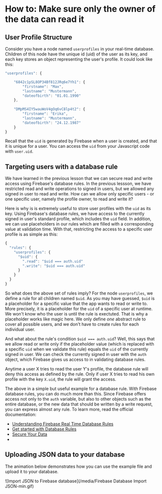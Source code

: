 # How to: Make sure only the owner of the data can read it

## User Profile Structure

Consider you have a node named `userprofiles` in your real-time database. Children of this node have the unique id (uid) of the user as its key, and each key stores an object representing the user's profile. It could look like this:

```javascript
"userprofiles": {

    "6842c1pSL8OP34Bf812JRq6e7Yh1": {
        "firstname": "Max",
        "lastname": "Mustermann",
        "dateofbirth": "01.01.1990"
    },
    
    "DMpMS4IY5wauWoV4gOq6vC8lp4t2": {
        "firstname": "Erika",
        "lastname": "Mustermann",
        "dateofbirth": "24.12.1987"
    }
}
```

Recall that the `uid` is generated by Firebase when a user is created, and that it is unique for a user. You can access the `uid` from your Javascript code with `user.uid`.

## Targeting users with a database rule

We have learned in the previous lesson that we can secure read and write access using Firebase's database rules. In the previous lessson, we have restricted read and write operations to signed in users, but we allowed any signed in user to read and write. How can we allow only specific users - or one specific user, namely the profile owner, to read and write it? 

Here is why is is extremely useful to store user profiles with the `uid` as its key. Using Firebase's database rules, we have access to the currently signed in user's standard profile, which includes the `uid` field. In addition, we can use placeholders in our rules which are filled with a corresponding value at validation time. With that, restricting the access to a specific user profile is as simple as this:

```javascript
{
  "rules": {
    "userprofiles": {
      "$uid": {
        ".read": "$uid === auth.uid"  
        ".write": "$uid === auth.uid"
      }
    }
  }
}
```

So what does the above set of rules imply? For the node `userprofiles`, we define a rule for all children named `$uid`. As you may have guessed, `$uid` is a placeholder for a specific value that the app wants to read or write to. More precisely, it is a placeholder for the `uid` of a specific user at runtime. We won't know who the user is until the rule is exectuted. That is why a placeholder works like magic here. We only define *one* abstract rule to cover all possible users, and we don't have to create rules for each individual user.

And what about the rule's condition `$uid === auth.uid`? Well, this says that we allow read or write only if the placeholder value (which is replaced with a specific `uid` when we validate this rule) equals the `uid` of the currently signed in user. We can check the currently signed in user with the `auth` object, which Firebase gives us access to in validating database rules.

Anytime a user X tries to read the user Y's profile, the database rule will deny this access as defined by the rule. Only if user X tries to read his own profile with the key `X.uid`, the rule will grant the access.

The above in a simple but useful example for a database rule. With Firebase database rules, you can do much more than this. Since Firebase offers access not only to the `auth` variable, but also to other objects such as the entire database, or the new data that should be written by a write request, you can express almost any rule. To learn more, read the official documentation:

- [Understanding Firebase Real Time Database Rules](https://firebase.google.com/docs/database/security/)
- [Get started with Database Rules](https://firebase.google.com/docs/database/security/quickstart)
- [Secure Your Data](https://firebase.google.com/docs/database/security/securing-data)
- 
## Uploading JSON data to your database

The animation below demonstrates how you can use the example file and upload it to your database.

![Import JSON to Firebase database](/media/Firebase Database Import JSON-min.gif)